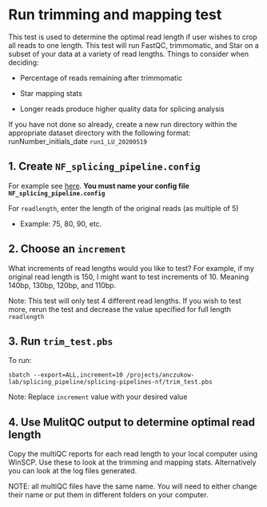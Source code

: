 # Run trimming and mapping test 

This test is used to determine the optimal read length if user wishes to crop all reads to one length. This test will run FastQC, trimmomatic, and Star on a subset of your data at a variety of read lengths. Things to consider when deciding: 

* Percentage of reads remaining after trimmomatic

* Star mapping stats

* Longer reads produce higher quality data for splicing analysis

If you have not done so already, create a new run directory within the appropriate dataset directory with the following format: runNumber_initials_date `run1_LU_20200519`


## 1. Create `NF_splicing_pipeline.config`

For example see [here](https://github.com/TheJacksonLaboratory/splicing-pipelines-nf/blob/master/conf/examples/trim_test.config). **You must name your config file `NF_splicing_pipeline.config`**

For `readlength`, enter the length of the original reads (as multiple of 5)

* Example: 75, 80, 90, etc.

## 2. Choose an `increment`

What increments of read lengths would you like to test? For example, if my original read length is 150, I might want to test increments of 10. Meaning 140bp, 130bp, 120bp, and 110bp. 
    
Note: This test will only test 4 different read lengths. If you wish to test more, rerun the test and decrease the value specified for full length `readlength`

## 3. Run `trim_test.pbs`

To run: 
```
sbatch --export=ALL,increment=10 /projects/anczukow-lab/splicing_pipeline/splicing-pipelines-nf/trim_test.pbs
```
Note: Replace `increment` value with your desired value

## 4. Use MulitQC output to determine optimal read length

Copy the multiQC reports for each read length to your local computer using WinSCP. Use these to look at the trimming and mapping stats. Alternatively you can look at the log files generated. 

NOTE: all multiQC files have the same name. You will need to either change their name or put them in different folders on your computer. 
